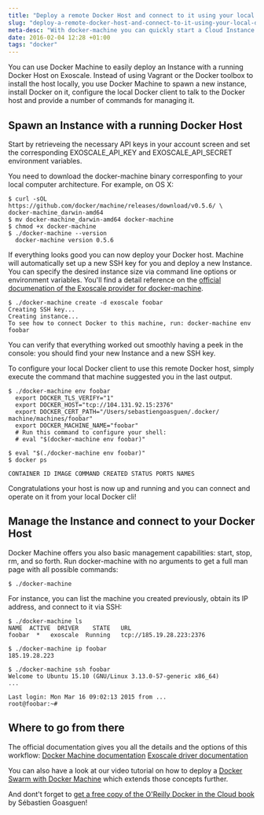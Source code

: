 ```yaml
---
title: "Deploy a remote Docker Host and connect to it using your local Docker Client"
slug: "deploy-a-remote-docker-host-and-connect-to-it-using-your-local-docker-client"
meta-desc: "With docker-machine you can quickly start a Cloud Instance with a pre-loaded Docker host and control it from your local Docker client."
date: 2016-02-04 12:28 +01:00
tags: "docker"
---
```


You can use Docker Machine to easily deploy an Instance with a running Docker Host on Exoscale. Instead of using Vagrant or the Docker toolbox to install the host locally, you use Docker Machine to spawn a new instance, install Docker on it, configure the local Docker client to talk to the Docker host and provide a number of commands for managing it.

## Spawn an Instance with a running Docker Host

Start by retrieveing the necessary API keys in your account screen and set the corresponding EXOSCALE_API_KEY and EXOSCALE_API_SECRET environment variables.

You need to download the docker-machine binary corresponfing to your local computer architecture. For example, on OS X:

    $ curl -sOL https://github.com/docker/machine/releases/download/v0.5.6/ \
    docker-machine_darwin-amd64
    $ mv docker-machine_darwin-amd64 docker-machine
    $ chmod +x docker-machine
    $ ./docker-machine --version
      docker-machine version 0.5.6

If everything looks good you can now deploy your Docker host. Machine will automatically set up a new SSH key for you and deploy a new Instance.
You can specify the desired instance size via command line options or environment variables. You'll find a detail reference on the [official documenation of the Exoscale provider for docker-machine](https://docs.docker.com/machine/drivers/exoscale/).

    $ ./docker-machine create -d exoscale foobar
    Creating SSH key...
    Creating instance...
    To see how to connect Docker to this machine, run: docker-machine env foobar

You can verify that everything worked out smoothly having a peek in the  console: you should find your new Instance and a new SSH key.

To configure your local Docker client to use this remote Docker host, simply execute the command that machine suggested you in the last output.

    $ ./docker-machine env foobar
      export DOCKER_TLS_VERIFY="1"
      export DOCKER_HOST="tcp://104.131.92.15:2376"
      export DOCKER_CERT_PATH="/Users/sebastiengoasguen/.docker/ machine/machines/foobar"
      export DOCKER_MACHINE_NAME="foobar"
      # Run this command to configure your shell:
      # eval "$(docker-machine env foobar)"

    $ eval "$(./docker-machine env foobar)"
    $ docker ps

    CONTAINER ID IMAGE COMMAND CREATED STATUS PORTS NAMES

Congratulations your host is now up and running and you can connect and operate on it from your local Docker cli!

## Manage the Instance and connect to your Docker Host

Docker Machine offers you also basic management capabilities: start, stop, rm, and so forth. Run docker-machine with no arguments to get a full man page with all possible commands:

    $ ./docker-machine

For instance, you can list the machine you created previously, obtain its IP address, and connect to it via SSH:

    $ ./docker-machine ls
    NAME  ACTIVE  DRIVER    STATE   URL
    foobar  *   exoscale  Running   tcp://185.19.28.223:2376

    $ ./docker-machine ip foobar
    185.19.28.223

    $ ./docker-machine ssh foobar
    Welcome to Ubuntu 15.10 (GNU/Linux 3.13.0-57-generic x86_64)
    ...

    Last login: Mon Mar 16 09:02:13 2015 from ...
    root@foobar:~#


## Where to go from there
The official documentation gives you all the details and the options of this workflow:
[Docker Machine documentation](https://docs.docker.com/machine/)
[Exoscale driver documentation](https://docs.docker.com/machine/drivers/exoscale/)

You can also have a look at our video tutorial on how to deploy a [Docker Swarm with Docker Machine](https://www.exoscale.ch/syslog/2015/06/23/deploy-docker-swarm/) which extends those concepts further.

And dont't forget to [get a free copy of the O'Reilly Docker in the Cloud book](https://www.exoscale.ch/docker-in-the-cloud/) by Sébastien Goasguen!


